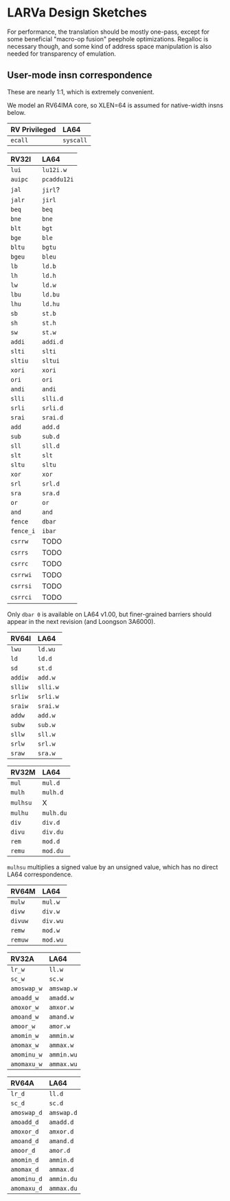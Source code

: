 # LARVa Design Sketches

For performance, the translation should be mostly one-pass, except for some
beneficial "macro-op fusion" peephole optimizations. Regalloc is necessary
though, and some kind of address space manipulation is also needed for
transparency of emulation.

## User-mode insn correspondence

These are nearly 1:1, which is extremely convenient.

We model an RV64IMA core, so XLEN=64 is assumed for native-width insns below.

|RV Privileged|LA64|
|:------------|:---|
|`ecall`|`syscall`|

|RV32I|LA64|
|:----|:---|
|`lui`|`lu12i.w`|
|`auipc`|`pcaddu12i`|
|`jal`|`jirl`?|
|`jalr`|`jirl`|
|`beq`|`beq`|
|`bne`|`bne`|
|`blt`|`bgt`|
|`bge`|`ble`|
|`bltu`|`bgtu`|
|`bgeu`|`bleu`|
|`lb`|`ld.b`|
|`lh`|`ld.h`|
|`lw`|`ld.w`|
|`lbu`|`ld.bu`|
|`lhu`|`ld.hu`|
|`sb`|`st.b`|
|`sh`|`st.h`|
|`sw`|`st.w`|
|`addi`|`addi.d`|
|`slti`|`slti`|
|`sltiu`|`sltui`|
|`xori`|`xori`|
|`ori`|`ori`|
|`andi`|`andi`|
|`slli`|`slli.d`|
|`srli`|`srli.d`|
|`srai`|`srai.d`|
|`add`|`add.d`|
|`sub`|`sub.d`|
|`sll`|`sll.d`|
|`slt`|`slt`|
|`sltu`|`sltu`|
|`xor`|`xor`|
|`srl`|`srl.d`|
|`sra`|`sra.d`|
|`or`|`or`|
|`and`|`and`|
|`fence`|`dbar`|
|`fence_i`|`ibar`|
|`csrrw`|TODO|
|`csrrs`|TODO|
|`csrrc`|TODO|
|`csrrwi`|TODO|
|`csrrsi`|TODO|
|`csrrci`|TODO|

Only `dbar 0` is available on LA64 v1.00, but finer-grained barriers should
appear in the next revision (and Loongson 3A6000).

|RV64I|LA64|
|:----|:---|
|`lwu`|`ld.wu`|
|`ld`|`ld.d`|
|`sd`|`st.d`|
|`addiw`|`add.w`|
|`slliw`|`slli.w`|
|`srliw`|`srli.w`|
|`sraiw`|`srai.w`|
|`addw`|`add.w`|
|`subw`|`sub.w`|
|`sllw`|`sll.w`|
|`srlw`|`srl.w`|
|`sraw`|`sra.w`|

|RV32M|LA64|
|:----|:---|
|`mul`|`mul.d`|
|`mulh`|`mulh.d`|
|`mulhsu`|X|
|`mulhu`|`mulh.du`|
|`div`|`div.d`|
|`divu`|`div.du`|
|`rem`|`mod.d`|
|`remu`|`mod.du`|

`mulhsu` multiplies a signed value by an unsigned value, which has no direct
LA64 correspondence.

|RV64M|LA64|
|:----|:---|
|`mulw`|`mul.w`|
|`divw`|`div.w`|
|`divuw`|`div.wu`|
|`remw`|`mod.w`|
|`remuw`|`mod.wu`|

|RV32A|LA64|
|:----|:---|
|`lr_w`|`ll.w`|
|`sc_w`|`sc.w`|
|`amoswap_w`|`amswap.w`|
|`amoadd_w`|`amadd.w`|
|`amoxor_w`|`amxor.w`|
|`amoand_w`|`amand.w`|
|`amoor_w`|`amor.w`|
|`amomin_w`|`ammin.w`|
|`amomax_w`|`ammax.w`|
|`amominu_w`|`ammin.wu`|
|`amomaxu_w`|`ammax.wu`|

|RV64A|LA64|
|:----|:---|
|`lr_d`|`ll.d`|
|`sc_d`|`sc.d`|
|`amoswap_d`|`amswap.d`|
|`amoadd_d`|`amadd.d`|
|`amoxor_d`|`amxor.d`|
|`amoand_d`|`amand.d`|
|`amoor_d`|`amor.d`|
|`amomin_d`|`ammin.d`|
|`amomax_d`|`ammax.d`|
|`amominu_d`|`ammin.du`|
|`amomaxu_d`|`ammax.du`|
